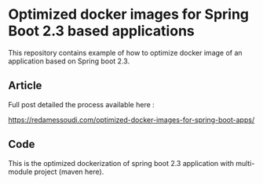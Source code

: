 # Optimized docker images for Spring Boot 2.3 based applications
This repository contains example of how to optimize docker image of an application based on Spring boot 2.3.

## Article
Full post detailed the process available here :

https://redamessoudi.com/optimized-docker-images-for-spring-boot-apps/

## Code
This is the optimized dockerization of spring boot 2.3 application with multi-module project (maven here).
